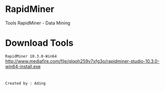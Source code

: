 # RapidMiner
Tools RapidMiner - Data Mining
# Download Tools
```RapidMiner 10.3.0-Win64``` <br>
http://www.mediafire.com/file/qlqoh259v7xfg3o/rapidminer-studio-10.3.0-win64-install.exe
# 
```
Created by : Ading
```

